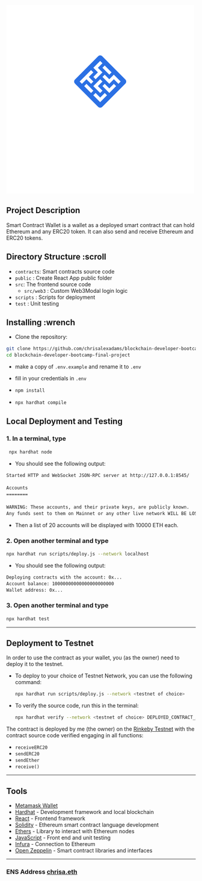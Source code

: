 ![alt text](src/images/SCW.png)

## Project Description

Smart Contract Wallet is a wallet as a deployed smart contract that can hold Ethereum and any ERC20 token. It can also send and receive Ethereum and ERC20 tokens.

## Directory Structure :scroll

- `contracts`: Smart contracts source code
- `public` : Create React App public folder
- `src`: The frontend source code
  - `src/web3` : Custom Web3Modal login logic
- `scripts` : Scripts for deployment
- `test` : Unit testing

## Installing :wrench

- Clone the repository:

```sh
git clone https://github.com/chrisalexadams/blockchain-developer-bootcamp-final-project
cd blockchain-developer-bootcamp-final-project
```

- make a copy of `.env.example` and rename it to `.env`
- fill in your credentials in `.env`

- ```sh
  npm install
  ```
  
- ```sh
  npx hardhat compile
  ```

## Local Deployment and Testing

### 1. In a terminal, type

 ```sh
  npx hardhat node
  ```

- You should see the following output:

```sh
Started HTTP and WebSocket JSON-RPC server at http://127.0.0.1:8545/

Accounts
========

WARNING: These accounts, and their private keys, are publicly known.
Any funds sent to them on Mainnet or any other live network WILL BE LOST.
```

- Then a list of 20 accounts will be displayed with 10000 ETH each.

### 2. Open another terminal and type

```sh
npx hardhat run scripts/deploy.js --network localhost
```

- You should see the following output:

```sh
Deploying contracts with the account: 0x...
Account balance: 10000000000000000000000
Wallet address: 0x...
```

### 3. Open another terminal and type

```sh
npx hardhat test
```

---

## Deployment to Testnet

In order to use the contract as your wallet, you (as the owner) need to deploy it to the testnet.  

- To deploy to your choice of Testnet Network, you can use the following command:

  ```sh
  npx hardhat run scripts/deploy.js --network <testnet of choice>
  ```

- To verify the source code, run this in the terminal:

  ```sh
  npx hardhat verify --network <testnet of choice> DEPLOYED_CONTRACT_ADDRESS
  ```

The contract is deployed by me (the owner) on the [Rinkeby Testnet](https://rinkeby.etherscan.io/address/0x629977b1862125c779b149de907a0198793f9780#code) with the contract source code verified engaging in all functions:

- `receiveERC20`
- `sendERC20`
- `sendEther`
- `receive()`

---

## Tools

- [Metamask Wallet](https://metamask.io/)
- [Hardhat](https://hardhat.org/) - Development framework and local blockchain
- [React](https://reactjs.org/) - Frontend framework
- [Solidity](https://docs.soliditylang.org/en/v0.8.11/) - Ethereum smart contract language
 development
- [Ethers](https://web3js.readthedocs.io/en/v1.3.0/) - Library to interact with Ethereum nodes
- [JavaScript](https://www.javascript.com/) - Front end and unit testing
- [Infura](https://infura.io/) - Connection to Ethereum
- [Open Zeppelin](https://openzeppelin.com/) - Smart contract libraries and interfaces

---

### ENS Address [chrisa.eth](https://app.ens.domains/name/chrisa.eth/details)
